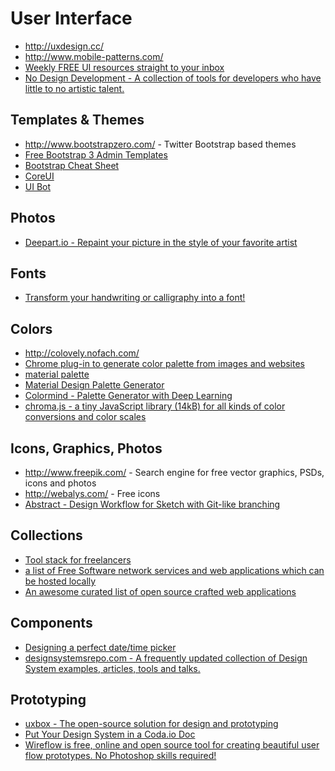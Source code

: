 # User Interface

- http://uxdesign.cc/
- http://www.mobile-patterns.com/
- [Weekly FREE UI resources straight to your inbox](https://uidesigndaily.com/)
- [No Design Development - A collection of tools for developers who have little to no artistic talent.](https://nodesign.dev/)

## Templates & Themes
- http://www.bootstrapzero.com/ - Twitter Bootstrap based themes
- [Free Bootstrap 3 Admin Templates](https://colorlib.com/wp/free-bootstrap-admin-dashboard-templates/)
- [Bootstrap Cheat Sheet](http://hackerthemes.com/bootstrap-cheatsheet/)
- [CoreUI](http://coreui.io)
- [UI Bot](https://www.uibot.app/)

## Photos
- [Deepart.io - Repaint your picture in the style of your favorite artist](https://deepart.io/)

## Fonts
- [Transform your handwriting or calligraphy into a font!](https://www.calligraphr.com/en/)

## Colors

- http://colovely.nofach.com/
- [Chrome plug-in to generate color palette from images and websites](https://chrome.google.com/webstore/detail/palette-creator/oolpphfmdmjbojolagcbgdemojhcnlod)
- [material palette](https://www.materialpalette.com/) 
- [Material Design Palette Generator](http://mcg.mbitson.com/#/)
- [Colormind - Palette Generator with Deep Learning](http://colormind.io/)
- [chroma.js - a tiny JavaScript library (14kB) for all kinds of color conversions and color scales](https://github.com/gka/chroma.js)

## Icons, Graphics, Photos

- http://www.freepik.com/ - Search engine for free vector graphics, PSDs, icons and photos
- http://webalys.com/ - Free icons
- [Abstract - Design Workflow for Sketch with Git-like branching](http://abstract.com/)

## Collections

- [Tool stack for freelancers](https://www.hellobonsai.com/best-freelance-tools)
- [a list of Free Software network services and web applications which can be hosted locally](https://github.com/Kickball/awesome-selfhosted)
- [An awesome curated list of open source crafted web applications](https://github.com/unicodeveloper/awesome-opensource-webapps)

## Components

- [Designing a perfect date/time picker](https://www.smashingmagazine.com/2017/07/designing-perfect-date-time-picker/)
- [designsystemsrepo.com - A frequently updated collection of Design System examples, articles, tools and talks.](https://designsystemsrepo.com/)

## Prototyping

- [uxbox - The open-source solution for design and prototyping](https://www.uxbox.io/)
- [Put Your Design System in a Coda.io Doc](https://blog.prototypr.io/put-your-design-system-in-a-coda-io-doc-8641f35ede25?gi=516ebc0ca3d0)
- [Wireflow is free, online and open source tool for creating beautiful user flow prototypes. No Photoshop skills required!](https://wireflow.co/)
 
